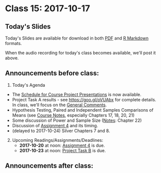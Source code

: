 # Class 15: 2017-10-17

## Today's Slides

Today's Slides are available for download in both [PDF](https://github.com/THOMASELOVE/431slides/blob/master/class_15/431_2017_class-15-slides.pdf) and [R Markdown](https://github.com/THOMASELOVE/431slides/blob/master/class_15/431_2017_class-15-slides.Rmd) formats. 

When the audio recording for today's class becomes available, we'll post it above.

## Announcements before class:

1. Today's Agenda
  - The [Schedule for Course Project Presentations](https://github.com/THOMASELOVE/431project/blob/master/TaskF/SCHEDULE.md) is now available.
  - Project Task A results - see https://goo.gl/oVUAbx for complete details. In class, we'll focus on the [General Comments](https://github.com/THOMASELOVE/431project/blob/master/TaskA/COMMENTS.md).
  - Hypothesis Testing, Paired and Independent Samples Comparisons of Means (see [Course Notes](https://thomaselove.github.io/431notes/), especially Chapters 17, 18, 20, 21)
  - Some discussion of Power and Sample Size ([Notes](https://thomaselove.github.io/431notes/): Chapter 22)
  - Discussion of [Assignment 4](https://github.com/THOMASELOVE/431homework/blob/master/431-2017_assignment-4.md) and its timing. 
  - (delayed to 2017-10-24) Silver Chapters 7 and 8.
    
2. Upcoming Readings/Assignments/Deadlines:
    - **2017-10-20** at noon: [Assignment 4](https://github.com/THOMASELOVE/431homework/blob/master/431-2017_assignment-4.md) is due.
    - **2017-10-23** at noon: [Project Task B](https://github.com/THOMASELOVE/431project/tree/master/TaskB) is due.
    
## Announcements after class:

